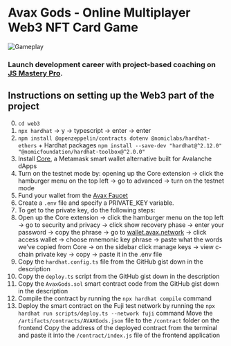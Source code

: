 # Avax Gods - Online Multiplayer Web3 NFT Card Game
![Gameplay](https://i.ibb.co/4P2C08x/image.png)

### Launch development career with project-based coaching on [JS Mastery Pro](https://www.jsmastery.pro).

## Instructions on setting up the Web3 part of the project
0. `cd web3`
1. `npx hardhat` -> y → typescript → enter → enter
2. `npm install @openzeppelin/contracts dotenv @nomiclabs/hardhat-ethers` + Hardhat packages `npm install --save-dev "hardhat@^2.12.0" "@nomicfoundation/hardhat-toolbox@^2.0.0"`
3. Install [Core](https://chrome.google.com/webstore/detail/core/agoakfejjabomempkjlepdflaleeobhb), a Metamask smart wallet alternative built for Avalanche dApps
  1. Turn on the testnet mode by: opening up the Core extension -> click the hamburger menu on the top left -> go to advanced -> turn on the testnet mode
4. Fund your wallet from the [Avax Faucet](https://faucet.avax.network/)
5. Create a `.env` file and specify a PRIVATE_KEY variable.
6. To get to the private key, do the following steps:
  1. Open up the Core extension -> click the hamburger menu on the top left -> go to security and privacy -> click show recovery phase -> enter your password -> copy the phrase -> go to [wallet.avax.network](https://wallet.avax.network/) -> click access wallet -> choose mnemonic key phrase -> paste what the words we’ve copied from Core -> on the sidebar click manage keys -> view c-chain private key -> copy -> paste it in the .env file
7. Copy the `hardhat.config.ts` file from the GitHub gist down in the description
8. Copy the `deploy.ts` script from the GitHub gist down in the description
9. Copy the `AvaxGods.sol` smart contract code from the GitHub gist down in the description
10. Compile the contract by running the `npx hardhat compile` command
11. Deploy the smart contract on the Fuji test network by running the `npx hardhat run scripts/deploy.ts --network fuji` command
  Move the `/artifacts/contracts/AVAXGods.json` file to the `/contract` folder on the frontend
  Copy the address of the deployed contract from the terminal and paste it into the `/contract/index.js` file of the frontend application
